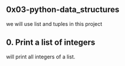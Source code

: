 ## 0x03-python-data_structures
 we will use list and tuples in this project
## 0. Print a list of integers
 will print all integers of a list.
